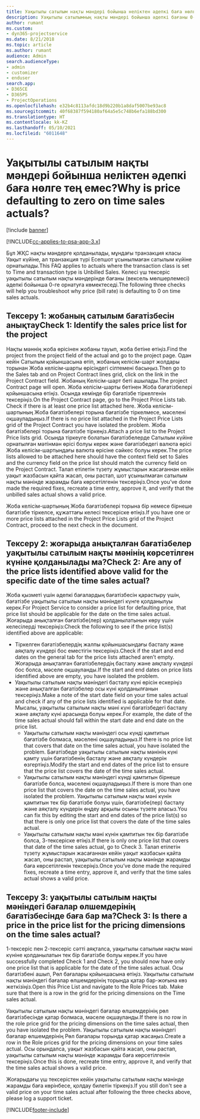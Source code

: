```yaml
---
title: Уақытылы сатылым нақты мәндері бойынша неліктен әдепкі баға нөлге тең емес?
description: Уақытылы сатылымның нақты мәндері бойынша әдепкі бағаны 0-ге теңестіріңіз.
author: rumant
ms.custom:
- dyn365-projectservice
ms.date: 8/21/2018
ms.topic: article
ms.author: rumant
audience: Admin
search.audienceType:
- admin
- customizer
- enduser
search.app:
- D365CE
- D365PS
- ProjectOperations
ms.openlocfilehash: e32b4c8113afdc18d9b220b1a8daf5007be93ac8
ms.sourcegitcommit: 40f68387f594180af64a5e5c748b6efa188bd300
ms.translationtype: HT
ms.contentlocale: kk-KZ
ms.lasthandoff: 05/10/2021
ms.locfileid: "6011648"
---
```

# <a name="why-is-price-defaulting-to-zero-on-time-sales-actuals"></a><span data-ttu-id="63cf0-103">Уақытылы сатылым нақты мәндері бойынша неліктен әдепкі баға нөлге тең емес?</span><span class="sxs-lookup"><span data-stu-id="63cf0-103">Why is price defaulting to zero on time sales actuals?</span></span>

[!include [banner](../includes/psa-now-project-operations.md)]

[!INCLUDE[cc-applies-to-psa-app-3.x](../includes/cc-applies-to-psa-app-3x.md)]

<span data-ttu-id="63cf0-104">Бұл ЖҚС нақты мәндерге қолданылады, мұндағы транзакция класы Уақыт күйіне, ал транзакция түрі Есепшот ұсынылмаған сатылым күйіне орнатылады.</span><span class="sxs-lookup"><span data-stu-id="63cf0-104">This FAQ applies to actuals where the transaction class is set to Time and transaction type is Unbilled Sales.</span></span> <span data-ttu-id="63cf0-105">Келесі үш тексеріс уақытылы сатылым нақты мәндерінде бағаны (вексель мөлшерлемесі) әдепкі бойынша 0-ге орнатуға көмектеседі.</span><span class="sxs-lookup"><span data-stu-id="63cf0-105">The following three checks will help you troubleshoot why price (bill rate) is defaulting to 0 on time sales actuals.</span></span>

## <a name="check-1-identify-the-sales-price-list-for-the-project"></a><span data-ttu-id="63cf0-106">Тексеру 1: жобаның сатылым бағатізбесін анықтау</span><span class="sxs-lookup"><span data-stu-id="63cf0-106">Check 1: Identify the sales price list for the project</span></span>

<span data-ttu-id="63cf0-107">Нақты мәннің жоба өрісінен жобаны тауып, жоба бетіне өтіңіз.</span><span class="sxs-lookup"><span data-stu-id="63cf0-107">Find the project from the project field of the actual and go to the project page.</span></span> <span data-ttu-id="63cf0-108">Одан кейін Сатылым қойыншасына өтіп, жобаның келісім-шарт жолдары торынан Жоба келісім-шарты өрісіндегі сілтемені басыңыз.</span><span class="sxs-lookup"><span data-stu-id="63cf0-108">Then go to the Sales tab and on Project Contract lines grid, click on the link in the Project Contract field.</span></span> <span data-ttu-id="63cf0-109">Жобаның Келісім-шарт беті ашылады.</span><span class="sxs-lookup"><span data-stu-id="63cf0-109">The project Contract page will open.</span></span> <span data-ttu-id="63cf0-110">Жоба келісім-шарты бетінен Жоба бағатізбелері қойыншасына өтіңіз. Осында кемінде бір бағатізбе тіркелгенін тексеріңіз.</span><span class="sxs-lookup"><span data-stu-id="63cf0-110">On the Project Contract page, go to the Project Price Lists tab. Check if there is at least one price list attached here.</span></span> <span data-ttu-id="63cf0-111">Жоба келісім-шартының Жоба бағатізбелері торына бағатізбе тіркелмесе, мәселені оқшауладыңыз.</span><span class="sxs-lookup"><span data-stu-id="63cf0-111">If there is no price list attached in the Project Price Lists grid of the Project Contract you have isolated the problem.</span></span> <span data-ttu-id="63cf0-112">Жоба бағатізбелері торына бағатізбе тіркеңіз.</span><span class="sxs-lookup"><span data-stu-id="63cf0-112">Attach a price list to the Project Price lists grid.</span></span> <span data-ttu-id="63cf0-113">Осында тіркеуге болатын бағатізбелерде Сатылым күйіне орнатылған мәтінмән өрісі болуы керек және бағатізбедегі валюта өрісі Жоба келісім-шартындағы валюта өрісіне сәйкес болуы керек.</span><span class="sxs-lookup"><span data-stu-id="63cf0-113">The price lists allowed to be attached here should have the context field set to Sales and the currency field on the price list should match the currency field on the Project Contract.</span></span> <span data-ttu-id="63cf0-114">Талап етілетін түзету жұмыстарын жасағаннан кейін уақыт жазбасын қайта жасап, оны растап, шот ұсынылмаған сатылым нақты мәнінде жарамды баға көрсетілгенін тексеріңіз.</span><span class="sxs-lookup"><span data-stu-id="63cf0-114">Once you’ve done made the required fixes, recreate a time entry, approve it, and verify that the unbilled sales actual shows a valid price.</span></span> 

<span data-ttu-id="63cf0-115">Жоба келісім-шартының Жоба бағатізбелері торына бір немесе бірнеше бағатізбе тіркелсе, құжаттағы келесі тексеріске өтіңіз.</span><span class="sxs-lookup"><span data-stu-id="63cf0-115">If you have one or more price lists attached in the Project Price Lists grid of the Project Contract, proceed to the next check in the document.</span></span>

## <a name="check-2-are-any-of-the-price-lists-identified-above-valid-for-the-specific-date-of-the-time-sales-actual"></a><span data-ttu-id="63cf0-116">Тексеру 2: жоғарыда анықталған бағатізбелер уақытылы сатылым нақты мәнінің көрсетілген күніне қолданылады ма?</span><span class="sxs-lookup"><span data-stu-id="63cf0-116">Check 2: Are any of the price lists identified above valid for the specific date of the time sales actual?</span></span>

<span data-ttu-id="63cf0-117">Жоба қызметі үшін әдепкі бағалардың бағатізбесін қарастыру үшін, бағатізбе уақытылы сатылым нақты мәніндегі күнге қолданылуы керек.</span><span class="sxs-lookup"><span data-stu-id="63cf0-117">For Project Service to consider a price list for defaulting price, that price list should be applicable for the date on the time sales actual.</span></span> <span data-ttu-id="63cf0-118">Жоғарыда анықталған бағатізбе(лер) қолданылатынын көру үшін келесілерді тексеріңіз:</span><span class="sxs-lookup"><span data-stu-id="63cf0-118">Check the following to see if the price list(s) identified above are applicable:</span></span>
- <span data-ttu-id="63cf0-119">Тіркелген бағатізбелердің жалпы қойыншасындағы басталу және аяқталу күндері бос еместігін тексеріңіз.</span><span class="sxs-lookup"><span data-stu-id="63cf0-119">Check if the start and end dates on the general tab for the price lists attached aren’t empty.</span></span> <span data-ttu-id="63cf0-120">Жоғарыда анықталған бағатізбелердің басталу және аяқталу күндері бос болса, мәселе оқшауланды.</span><span class="sxs-lookup"><span data-stu-id="63cf0-120">If the start and end dates on price lists identified above are empty, you have isolated the problem.</span></span> 
- <span data-ttu-id="63cf0-121">Уақытылы сатылым нақты мәніндегі басталу күні өрісін ескеріңіз және анықталған бағатізбелер осы күні қолданылғанын тексеріңіз.</span><span class="sxs-lookup"><span data-stu-id="63cf0-121">Make a note of the start date field on your time sales actual and check if any of the price lists identified is applicable for that date.</span></span> <span data-ttu-id="63cf0-122">Мысалы, уақытылы сатылым нақты мәні күні бағатізбедегі басталу және аяқталу күні арасында болуы керек.</span><span class="sxs-lookup"><span data-stu-id="63cf0-122">For example, the date of the time sales actual should fall within the start date and end date on the price list.</span></span> 
    - <span data-ttu-id="63cf0-123">Уақытылы сатылым нақты мәніндегі осы күнді қамтитын бағатізбе болмаса, мәселені оқшауладыңыз.</span><span class="sxs-lookup"><span data-stu-id="63cf0-123">If there is no price list that covers that date on the time sales actual, you have isolated the problem.</span></span> <span data-ttu-id="63cf0-124">Бағатізбеде уақытылы сатылым нақты мәнінің күні қамту үшін бағатізбенің басталу және аяқталу күндерін өзгертіңіз.</span><span class="sxs-lookup"><span data-stu-id="63cf0-124">Modify the start and end dates of the price list to ensure that the price list covers the date of the time sales actual.</span></span> 
    - <span data-ttu-id="63cf0-125">Уақытылы сатылым нақты мәніндегі күнді қамтитын бірнеше бағатізбе болса, мәселені оқшауладыңыз.</span><span class="sxs-lookup"><span data-stu-id="63cf0-125">If there is more than one price list that covers the date on the time sales actual, you have isolated the problem.</span></span> <span data-ttu-id="63cf0-126">Уақытылы сатылым нақты мәні күнін қамтитын тек бір бағатізбе болуы үшін, бағатізбе(лер) басталу және аяқталу күндерін өңдеу арқылы осыны түзете аласыз.</span><span class="sxs-lookup"><span data-stu-id="63cf0-126">You can fix this by editing the start and end dates of the price list(s) so that there is only one price list that covers the date of the time sales actual.</span></span> 
    - <span data-ttu-id="63cf0-127">Уақытылы сатылым нақты мәні күнін қамтитын тек бір бағатізбе болса, 3-тексеріске өтіңіз.</span><span class="sxs-lookup"><span data-stu-id="63cf0-127">If there is only one price list that covers that date of the time sales actual, go to Check 3.</span></span>
<span data-ttu-id="63cf0-128">Талап етілетін түзету жұмыстарын жасағаннан кейін уақыт жазбасын қайта жасап, оны растап, уақытылы сатылым нақты мәнінде жарамды баға көрсетілгенін тексеріңіз.</span><span class="sxs-lookup"><span data-stu-id="63cf0-128">Once you’ve done made the required fixes, recreate a time entry, approve it, and verify that the time sales actual shows a valid price.</span></span>

## <a name="check-3-is-there-a-price-in-the-price-list-for-the-pricing-dimensions-on-the-time-sales-actual"></a><span data-ttu-id="63cf0-129">Тексеру 3: уақытылы сатылым нақты мәніндегі бағалар өлшемдерінің бағатізбесінде баға бар ма?</span><span class="sxs-lookup"><span data-stu-id="63cf0-129">Check 3: Is there a price in the price list for the pricing dimensions on the time sales actual?</span></span>

<span data-ttu-id="63cf0-130">1-тексеріс пен 2-тексеріс сәтті аяқталса, уақытылы сатылым нақты мәні күніне қолданылатын тек бір бағатізбе болуы керек.</span><span class="sxs-lookup"><span data-stu-id="63cf0-130">If you have successfully completed Check 1 and Check 2, you should now have only one price list that is applicable for the date of the time sales actual.</span></span> <span data-ttu-id="63cf0-131">Осы бағатізбені ашып, Рөл бағалары қойыншасына өтіңіз. Уақытылы сатылым нақты мәніндегі бағалар өлшемдерінің торында қатар бар-жоғына көз жеткізіңіз.</span><span class="sxs-lookup"><span data-stu-id="63cf0-131">Open this Price List and navigate to the Role Prices tab. Make sure that there is a row in the grid for the pricing dimensions on the Time sales actual.</span></span>

<span data-ttu-id="63cf0-132">Уақытылы сатылым нақты мәніндегі бағалар өлшемдерінің рөл бағатізбесінде қатар болмаса, мәселе оқшауланды.</span><span class="sxs-lookup"><span data-stu-id="63cf0-132">If there is no row in the role price grid for the pricing dimensions on the time sales actual, then you have isolated the problem.</span></span> <span data-ttu-id="63cf0-133">Уақытылы сатылым нақты мәніндегі бағалар өлшемдерінің Рөл бағалары торында қатар жасаңыз.</span><span class="sxs-lookup"><span data-stu-id="63cf0-133">Create a row in the Role prices grid for the pricing dimensions on your time sales actual.</span></span> <span data-ttu-id="63cf0-134">Осы орындалса, уақыт жазбасын қайта жасап, оны растап, уақытылы сатылым нақты мәнінде жарамды баға көрсетілгенін тексеріңіз.</span><span class="sxs-lookup"><span data-stu-id="63cf0-134">Once this is done, recreate time entry, approve it, and verify that the time sales actual shows a valid price.</span></span>

<span data-ttu-id="63cf0-135">Жоғарыдағы үш тексерістен кейін уақытылы сатылым нақты мәнінде жарамды баға көрінбесе, қолдау билетін тіркеңіз.</span><span class="sxs-lookup"><span data-stu-id="63cf0-135">If you still don't see a valid price on your time sales actual after following the three checks above, please log a support ticket.</span></span> 



[!INCLUDE[footer-include](../includes/footer-banner.md)]